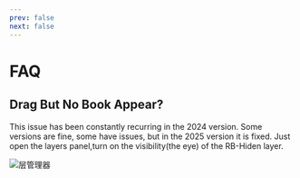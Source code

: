 ```yaml
---
prev: false
next: false
---
```

# FAQ
## Drag But No Book Appear?

This issue has been constantly recurring in the 2024 version.
Some versions are fine, some have issues, but in the 2025 version it is fixed.
Just open the layers panel,turn on the visibility(the eye) of the RB-Hiden layer.

![层管理器](/img/层管理器eng.jpg)


